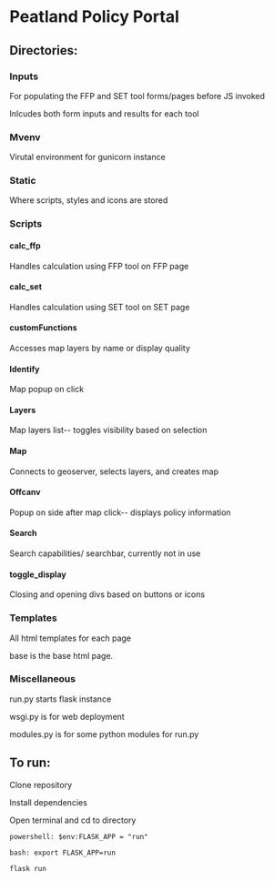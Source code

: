 # Peatland Policy Portal

## Directories:
### Inputs
For populating the FFP and SET tool forms/pages before JS invoked

Inlcudes both form inputs and results for each tool
### Mvenv
Virutal environment for gunicorn instance
### Static
Where scripts, styles and icons are stored
### Scripts
#### calc_ffp
Handles calculation using FFP tool on FFP page
#### calc_set
Handles calculation using SET tool on SET page
#### customFunctions
Accesses map layers by name or display quality
#### Identify
Map popup on click
#### Layers
Map layers list-- toggles visibility based on selection
#### Map
Connects to geoserver, selects layers, and creates map
#### Offcanv
Popup on side after map click-- displays policy information
#### Search
Search capabilities/ searchbar, currently not in use
#### toggle_display
Closing and opening divs based on buttons or icons

### Templates
All html templates for each page

base is the base html page.

### Miscellaneous
run.py starts flask instance

wsgi.py is for web deployment

modules.py is for some python modules for run.py

## To run:
Clone repository

Install dependencies

Open terminal and cd to directory

`powershell: $env:FLASK_APP = "run"`

`bash: export FLASK_APP=run`

`flask run`